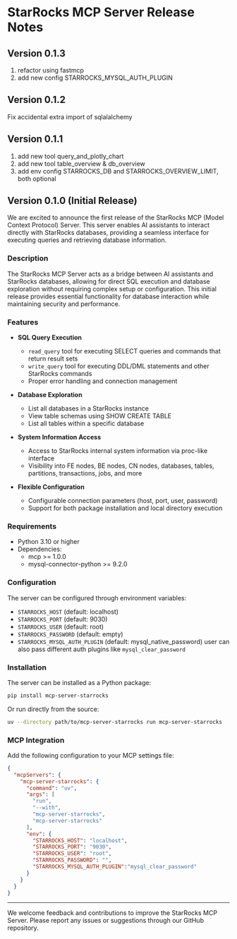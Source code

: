# StarRocks MCP Server Release Notes

## Version 0.1.3

1. refactor using fastmcp
2. add new config STARROCKS_MYSQL_AUTH_PLUGIN

## Version 0.1.2

Fix accidental extra import of sqlalalchemy

## Version 0.1.1

1. add new tool query_and_plotly_chart
2. add new tool table_overview & db_overview
3. add env config STARROCKS_DB and STARROCKS_OVERVIEW_LIMIT, both optional


## Version 0.1.0 (Initial Release)

We are excited to announce the first release of the StarRocks MCP (Model Context Protocol) Server. This server enables AI assistants to interact directly with StarRocks databases, providing a seamless interface for executing queries and retrieving database information.

### Description

The StarRocks MCP Server acts as a bridge between AI assistants and StarRocks databases, allowing for direct SQL execution and database exploration without requiring complex setup or configuration. This initial release provides essential functionality for database interaction while maintaining security and performance.

### Features

- **SQL Query Execution**
  - `read_query` tool for executing SELECT queries and commands that return result sets
  - `write_query` tool for executing DDL/DML statements and other StarRocks commands
  - Proper error handling and connection management

- **Database Exploration**
  - List all databases in a StarRocks instance
  - View table schemas using SHOW CREATE TABLE
  - List all tables within a specific database

- **System Information Access**
  - Access to StarRocks internal system information via proc-like interface
  - Visibility into FE nodes, BE nodes, CN nodes, databases, tables, partitions, transactions, jobs, and more

- **Flexible Configuration**
  - Configurable connection parameters (host, port, user, password)
  - Support for both package installation and local directory execution

### Requirements

- Python 3.10 or higher
- Dependencies:
  - mcp >= 1.0.0
  - mysql-connector-python >= 9.2.0

### Configuration

The server can be configured through environment variables:

- `STARROCKS_HOST` (default: localhost)
- `STARROCKS_PORT` (default: 9030)
- `STARROCKS_USER` (default: root)
- `STARROCKS_PASSWORD` (default: empty)
- `STARROCKS_MYSQL_AUTH_PLUGIN` (default: mysql_native_password) user can also pass different auth plugins like `mysql_clear_password`

### Installation

The server can be installed as a Python package:

```bash
pip install mcp-server-starrocks
```

Or run directly from the source:

```bash
uv --directory path/to/mcp-server-starrocks run mcp-server-starrocks
```

### MCP Integration

Add the following configuration to your MCP settings file:

```json
{
  "mcpServers": {
    "mcp-server-starrocks": {
      "command": "uv",
      "args": [
        "run",
        "--with",
        "mcp-server-starrocks",
        "mcp-server-starrocks"
      ],
      "env": {
        "STARROCKS_HOST": "localhost",
        "STARROCKS_PORT": "9030",
        "STARROCKS_USER": "root",
        "STARROCKS_PASSWORD": "",
        "STARROCKS_MYSQL_AUTH_PLUGIN":"mysql_clear_password"
      }
    }
  }
}
```

---

We welcome feedback and contributions to improve the StarRocks MCP Server. Please report any issues or suggestions through our GitHub repository.
